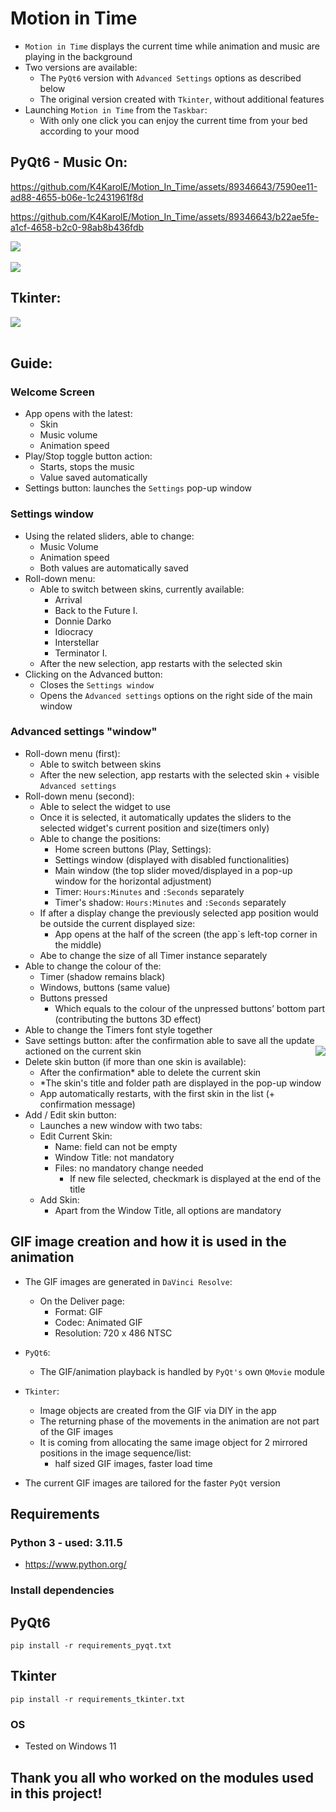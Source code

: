 # Motion in Time
- `Motion in Time` displays the current time while animation and music are playing in the background
- Two versions are available:
    - The `PyQt6` version with `Advanced Settings` options as described below
    - The original version created with `Tkinter`, without additional features
- Launching `Motion in Time` from the `Taskbar`:
    - With only one click you can enjoy the current time from your bed according to your mood



## PyQt6 - Music On:


https://github.com/K4KarolE/Motion_In_Time/assets/89346643/7590ee11-ad88-4655-b06e-1c2431961f8d



https://github.com/K4KarolE/Motion_In_Time/assets/89346643/b22ae5fe-a1cf-4658-b2c0-98ab8b436fdb


<div align="left">
    <img src="docs/promo/idiocracy.png">
</div>
<br>
<div align="left">
    <img src="docs/promo/donnie_darko_adv.png">
</div>



## Tkinter:
<div align="left">
    <img src="docs/promo/tkinter/idiocracy.png">
</div>
<br>

## Guide:
### Welcome Screen
- App opens with the latest:
    - Skin
    - Music volume
    - Animation speed
- Play/Stop toggle button action:
    - Starts, stops the music
    - Value saved automatically
- Settings button: launches the `Settings` pop-up window

### Settings window
- Using the related sliders, able to change:
    - Music Volume
    - Animation speed
    - Both values are automatically saved
- Roll-down menu:
    - Able to switch between skins, currently available:
        - Arrival
        - Back to the Future I.
        - Donnie Darko
        - Idiocracy
        - Interstellar
        - Terminator I.
    - After the new selection, app restarts with the selected skin
- Clicking on the Advanced button:
    - Closes the `Settings window`
    - Opens the `Advanced settings` options on the right side of the main window

### Advanced settings "window"
- Roll-down menu (first):
    - Able to switch between skins
    - After the new selection, app restarts with the selected skin + visible `Advanced settings`
- Roll-down menu (second):
    - Able to select the widget to use
    - Once it is selected, it automatically updates the sliders to the selected widget's current position and size(timers only)
    - Able to change the positions:
        - Home screen buttons (Play, Settings):
        - Settings window (displayed with disabled functionalities)
        - Main window (the top slider moved/displayed in a pop-up window for the horizontal adjustment)
        - Timer: `Hours:Minutes` and `:Seconds` separately
        - Timer's shadow: `Hours:Minutes` and `:Seconds` separately
    - If after a display change the previously selected app position would be outside the current displayed size:
        - App opens at the half of the screen (the app`s left-top corner in the middle)
    - Abe to change the size of all Timer instance separately
- Able to change the colour of the:
    - Timer (shadow remains black)
    - Windows, buttons (same value)
    - Buttons pressed
        -	Which equals to the colour of the unpressed buttons’ bottom part (contributing the buttons 3D effect)
- Able to change the Timers font style together
- Save settings button: after the confirmation able to save all the update actioned on the current skin
<img align="right" src="docs/promo/donnie_darko_edit_skin.png"></img>
- Delete skin button (if more than one skin is available):
    - After the confirmation* able to delete the current skin
    - *The skin's title and folder path are displayed in the pop-up window
    - App automatically restarts, with the first skin in the list (+ confirmation message)
- Add / Edit skin button:
    - Launches a new window with two tabs:
    - Edit Current Skin:
        - Name: field can not be empty
        - Window Title: not mandatory
        - Files: no mandatory change needed
            - If new file selected, checkmark is displayed at the end of the title
    - Add Skin:
        - Apart from the Window Title, all options are mandatory



## GIF image creation and how it is used in the animation
- The GIF images are generated in `DaVinci Resolve`:
    - On the Deliver page:
        - Format: GIF
        - Codec: Animated GIF
        - Resolution: 720 x 486 NTSC
- `PyQt6`:
    - The GIF/animation playback is handled by `PyQt's` own `QMovie` module
- `Tkinter`:
    - Image objects are created from the GIF via DIY in the app
    - The returning phase of the movements in the animation are not part of the GIF images
    - It is coming from allocating the same image object for 2 mirrored positions in the image sequence/list:
        - half sized GIF images, faster load time

- The current GIF images are tailored for the faster `PyQt` version

## Requirements
### Python 3 - used: 3.11.5
- https://www.python.org/

### Install dependencies
## PyQt6
``` pip install -r requirements_pyqt.txt ```
## Tkinter
``` pip install -r requirements_tkinter.txt ```

### OS
- Tested on Windows 11

## Thank you all who worked on the modules used in this project!
